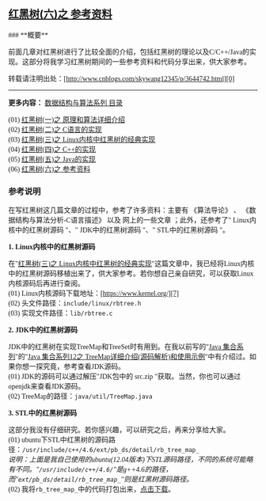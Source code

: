 ## [红黑树(六)之 参考资料][0]
<font face=黑体>
### **概要**

前面几章对红黑树进行了比较全面的介绍，包括红黑树的理论以及C/C++/Java的实现。这部分将我学习红黑树期间的一些参考资料和代码分享出来，供大家参考。

转载请注明出处：[http://www.cnblogs.com/skywang12345/p/3644742.html][0]

- - -

**更多内容：** [数据结构与算法系列 目录][1]

(01) [红黑树(一)之 原理和算法详细介绍][2]   
(02) [红黑树(二)之 C语言的实现][3]   
(03) [红黑树(三)之 Linux内核中红黑树的经典实现][4]  
(04) [红黑树(四)之 C++的实现][5]  
(05) [红黑树(五)之 Java的实现][6]   
(06) [红黑树(六)之 参考资料][0]

### **参考说明**

在写红黑树这几篇文章的过程中，参考了许多资料：主要有 《算法导论》 、 《数据结构与算法分析-C语言描述》 以及 网上的一些文章 ；此外，还参考了" Linux内核中的红黑树源码 "、" JDK中的红黑树源码 "、" STL中的红黑树源码 "。

**1. Linux内核中的红黑树源码**

在"[红黑树(三)之 Linux内核中红黑树的经典实现][4]"这篇文章中，我已经将Linux内核中的红黑树源码移植出来了，供大家参考。若你想自己亲自研究，可以获取Linux内核源码后再进行查阅。   
(01) Linux内核源码下载地址：[https://www.kernel.org/][7]   
(02) 头文件路径：`include/linux/rbtree.h`   
(03) 实现文件路径：`lib/rbtree.c`

**2. JDK中的红黑树源码**

JDK中的红黑树在实现TreeMap和TreeSet时有用到。在我以前写的"[Java 集合系列][8]"的"[Java 集合系列12之 TreeMap详细介绍(源码解析)和使用示例][9]"中有介绍过。如果你想一探究竟，参考查看JDK源码。   
(01) JDK的源码可以通过解压"JDK包中的 src.zip "获取。当然，你也可以通过openjdk来查看JDK源码。   
(02) TreeMap的路径：`java/util/TreeMap.java`

**3. STL中的红黑树源码**

这部分我没有仔细研究。若你感兴趣，可以研究之后，再来分享给大家。   
(01) ubuntu下STL中红黑树的源码路径：`/usr/include/c++/4.6/ext/pb_ds/detail/rb_tree_map_`   
_说明：上面是我自己使用的ubuntu(12.04版本)下STL源码路径，不同的系统可能略有不同。"`/usr/include/c++/4.6/`"是g++4.6的路径，而"`ext/pb_ds/detail/rb_tree_map_`"则是红黑树源码路径。_   
(02) 我将`rb_tree_map_`中的代码打包出来，[点击下载][10]。

</font>

[0]: http://www.cnblogs.com/skywang12345/p/3644742.html
[1]: http://www.cnblogs.com/skywang12345/p/3603935.html
[2]: http://www.cnblogs.com/skywang12345/p/3245399.html
[3]: http://www.cnblogs.com/skywang12345/p/3624177.html
[4]: http://www.cnblogs.com/skywang12345/p/3624202.html
[5]: http://www.cnblogs.com/skywang12345/p/3624291.html
[6]: http://www.cnblogs.com/skywang12345/p/3624343.html
[7]: https://www.kernel.org/
[8]: http://www.cnblogs.com/skywang12345/p/3323085.html
[9]: http://www.cnblogs.com/skywang12345/p/3310928.html
[10]: http://files.cnblogs.com/skywang12345/rb_tree_map_.zip